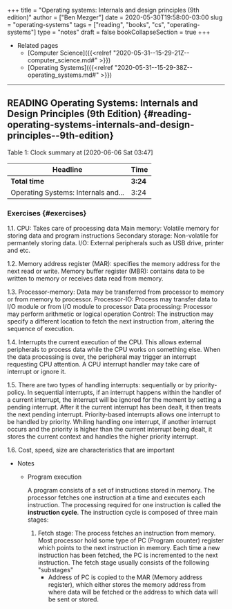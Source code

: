 +++
title = "Operating systems: Internals and design principles (9th edition)"
author = ["Ben Mezger"]
date = 2020-05-30T19:58:00-03:00
slug = "operating-systems"
tags = ["reading", "books", "cs", "operating-systems"]
type = "notes"
draft = false
bookCollapseSection = true
+++

-   Related pages
    -   [Computer Science]({{<relref "2020-05-31--15-29-21Z--computer_science.md#" >}})
    -   [Operating Systems]({{<relref "2020-05-31--15-29-38Z--operating_systems.md#" >}})

---


## READING Operating Systems: Internals and Design Principles (9th Edition) {#reading-operating-systems-internals-and-design-principles--9th-edition}

<div class="table-caption">
  <span class="table-number">Table 1</span>:
  Clock summary at <span class="timestamp-wrapper"><span class="timestamp">[2020-06-06 Sat 03:47]</span></span>
</div>

| Headline                            | Time     |
|-------------------------------------|----------|
| **Total time**                      | **3:24** |
| Operating Systems: Internals and... | 3:24     |


### Exercises {#exercises}

1.1. CPU: Takes care of processing data
   Main memory: Volatile memory for storing data and program instructions
   Secondary storage: Non-volatile for permantely storing data.
   I/O: External peripherals such as USB drive, printer and etc.

1.2. Memory address register (MAR): specifies the memory address for the next
   read or write.
   Memory buffer register (MBR): contains data to be written to memory or
   receives data read from memory.

1.3. Processor-memory: Data may be transferred from processor to memory or from
   memory to processor.
   Processor-IO: Process may transfer data to I/O module or from I/O module to
   processor
   Data processing: Processor may perform arithmetic or logical operation
   Control: The instruction may specify a different location to fetch the next
   instruction from, altering the sequence of execution.

1.4. Interrupts the current execution of the CPU. This allows external
   peripherals to process data while the CPU works on something else. When the
   data processing is over, the peripheral may trigger an interrupt requesting
   CPU attention. A CPU interrupt handler may take care of interrupt or ignore it.

1.5. There are two types of handling interrupts: sequentially or by
   priority-policy. In sequential interrupts, if an interrupt happens within the
   handler of a current interrupt, the interrupt will be ignored for the moment
   by setting a pending interrupt. After it the current interrupt has been
   dealt, it then treats the next pending interrupt. Priority-based interrupts
   allows one interrupt to be handled by priority. Whiling handling one
   interrupt, if another interrupt occurs and the priority is higher than the
   current interrupt being dealt, it stores the current context and handles the
   higher priority interrupt.

1.6. Cost, speed, size are characteristics that are important

<!--list-separator-->

-  Notes

    <!--list-separator-->

    -  Program execution

        A program consists of a set of instructions stored in memory. The processor
        fetches one instruction at a time and executes each instruction. The processing
        required for one instruction is called the **instruction cycle**. The instruction
        cycle is composed of three main stages:

        1.  Fetch stage: The process fetches an instruction from memory. Most processor
            hold some type of PC (Program counter) register which points to the next
            instruction in memory. Each time a new instruction has been fetched, the PC
            is incremented to the next instruction. The fetch stage usually consists of the
            following "substages"
            -   Address of PC is copied to the MAR (Memory address register), which either
                stores the memory address from where data will be fetched or the address to
                which data will be sent or stored.